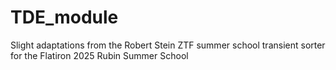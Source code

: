 # TDE_module
Slight adaptations from the Robert Stein ZTF summer school transient sorter for the Flatiron 2025 Rubin Summer School
